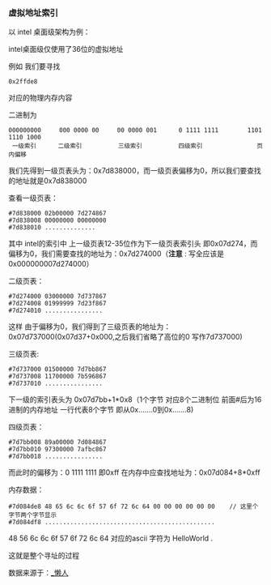 ### 虚拟地址索引

以 intel 桌面级架构为例：

intel桌面级仅使用了36位的虚拟地址

例如 我们要寻找

~~~ 
0x2ffde8
~~~

对应的物理内存内容

二进制为

~~~  
000000000     000 0000 00     00 0000 001      0 1111 1111        1101 1110 1000
 一级索引      二级索引          三级索引          四级索引               页内偏移   
~~~

我们先得到一级页表头为：0x7d838000，而一级页表偏移为0，所以我们要查找的地址就是0x7d838000

查看一级页表：

~~~ 
#7d838000 02b00000 7d274867
#7d838008 00000000 00000000
#7d838010 ..............
~~~

其中 intel的索引中 上一级页表12-35位作为下一级页表索引头 即0x07d274，而偏移为0，我们需要查找的地址为：0x7d274000（__注意__ : 写全应该是0x000000007d274000）

二级页表：

~~~ 
#7d274000 03000000 7d737867
#7d274008 01999999 7d23f867
#7d274010 ................
~~~

这样 由于偏移为0，我们得到了三级页表的地址为：0x07d737000(0x07d37+0x000,之后我们省略了高位的0 写作7d737000)

三级页表:

~~~ 
#7d737000 01500000 7d7bb867
#7d737008 11700000 7b596867
#7d737010 ................
~~~

下一级的索引表头为 0x07d7bb+1*0x8（1个字节 对应8个二进制位 前面#后为16进制的内存地址 一行代表8个字节 即从0x.......0到0x.......8)

四级页表：

~~~  
#7d7bb008 89a00000 7d084867
#7d7bb010 97300000 7afbc867
#7d7bb018 ................
~~~

而此时的偏移为：0 1111 1111 即0xff 在内存中应查找地址为：0x07d084+8*0xff 

内存数据：

~~~ 
#7d084de8 48 65 6c 6c 6f 57 6f 72 6c 64 00 00 00 00 00 00    // 这里个字节两个字节显示  
#7d084df8 ...............................................
~~~

48 56 6c 6c 6f 57 6f 72 6c 64  对应的ascii 字符为 HelloWorld .

这就是整个寻址的过程 

数据来源于：[_懒人](https://www.cnblogs.com/lanrenxinxin/p/4735027.html)



